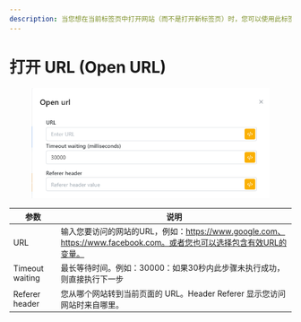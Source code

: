 ```yaml
---
description: 当您想在当前标签页中打开网站（而不是打开新标签页）时，您可以使用此标签页。
---
```


# 打开 URL (Open URL)

<figure><img src="../../.gitbook/assets/image (128).png" alt=""><figcaption></figcaption></figure>

| 参数              | 说明                                                                                   |
| --------------- | ------------------------------------------------------------------------------------ |
| URL             | 输入您要访问的网站的URL，例如：https://www.google.com、https://www.facebook.com。或者您也可以选择包含有效URL的变量。 |
| Timeout waiting | 最长等待时间。例如：30000：如果30秒内此步骤未执行成功，则直接执行下一步                                              |
| Referer header  | 您从哪个网站转到当前页面的 URL。Header Referer 显示您访问网站时来自哪里。                                       |
